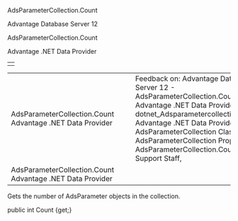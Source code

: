 AdsParameterCollection.Count




Advantage Database Server 12  

AdsParameterCollection.Count

Advantage .NET Data Provider

|  |
| --- |
|  |

|  |  |  |  |  |
| --- | --- | --- | --- | --- |
| AdsParameterCollection.Count  Advantage .NET Data Provider |  |  | Feedback on: Advantage Database Server 12 - AdsParameterCollection.Count Advantage .NET Data Provider dotnet\_Adsparametercollection\_count Advantage .NET Data Provider > AdsParameterCollection Class > AdsParameterCollection Properties > AdsParameterCollection.Count / Dear Support Staff, |  |
| AdsParameterCollection.Count  Advantage .NET Data Provider |  |  |  |  |

Gets the number of AdsParameter objects in the collection.

public int Count {get;}
